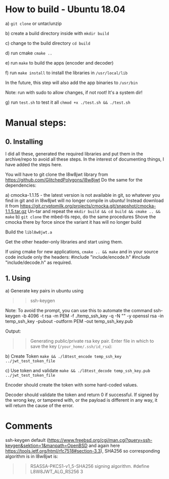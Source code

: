 # How to build - Ubuntu 18.04


a) `git clone` or untar/unzip

b) create a build directory inside with `mkdir build`

c) change to the build directory `cd build`

d) run cmake `cmake ..`

e) run `make` to build the apps (encoder and decoder)

f) run `make install` to install the libraries in `/usr/local/lib`

  In the future, this step will also add the app binaries to `/usr/bin`
  
  Note: run with sudo to allow changes, if not root! It's a system dir!
  
g) run `test.sh` to test it all `chmod +x ./test.sh && ./test.sh`


# Manual steps:


## 0. Installing


I did all these, generated the required libraries and put them in the archive/repo to avoid all these steps. 
In the interest of documenting things, I have added the steps here.

You will have to git clone the l8w8jwt library from https://github.com/GlitchedPolygons/l8w8jwt
Do the same for the dependencies:

a) cmocka-1.1.15 - the latest version is not available in git, so whatever you find in git and in l8w8jwt will no longer compile in ubuntu!
Instead download it from https://git.cryptomilk.org/projects/cmocka.git/snapshot/cmocka-1.1.5.tar.gz
Un-tar and repeat the `mkdir build && cd build && cmake .. && make`
b) `git clone` the mbed-tls repo, do the same procedures
Shove the cmocka there by force since the variant it has will no longer build

Build the `libl8w8jwt.a`

Get the other header-only libraries and start using them.

If using cmake for new applications, `cmake .. && make` and in your source code include only the headers:
    #include "include/encode.h"
    #include "include/decode.h"
as required.


## 1. Using



a) Generate key pairs in ubuntu using
>> ssh-keygen

Note: To avoid the prompt, you can use this to automate the command
    ssh-keygen -b 4096 -t rsa -m PEM -f ./temp_ssh_key -q -N "" -y
    openssl rsa -in temp_ssh_key -pubout -outform PEM -out temp_ssh_key.pub

Output:
>> Generating public/private rsa key pair.
>> Enter file in which to save the key (`/your_home/.ssh/id_rsa`):

b) Create Token
`make && ./l8test_encode temp_ssh_key ../jwt_test_token_file`

c) Use token and validate
`make && ./l8test_decode temp_ssh_key.pub ../jwt_test_token_file`

Encoder should create the token with some hard-coded values.

Decoder should validate the token and return 0 if successful. If signed by the wrong key, or tampered with, or the payload is different in any way, it will return the cause of the error.


# Comments


ssh-keygen default (https://www.freebsd.org/cgi/man.cgi?query=ssh-keygen&sektion=1&manpath=OpenBSD and again here https://tools.ietf.org/html/rfc7518#section-3.3), SHA256 so corresponding algorithm is in l8w8jwt is:
>> RSASSA-PKCS1-v1_5-SHA256 signing algorithm.
>> #define L8W8JWT_ALG_RS256 3
